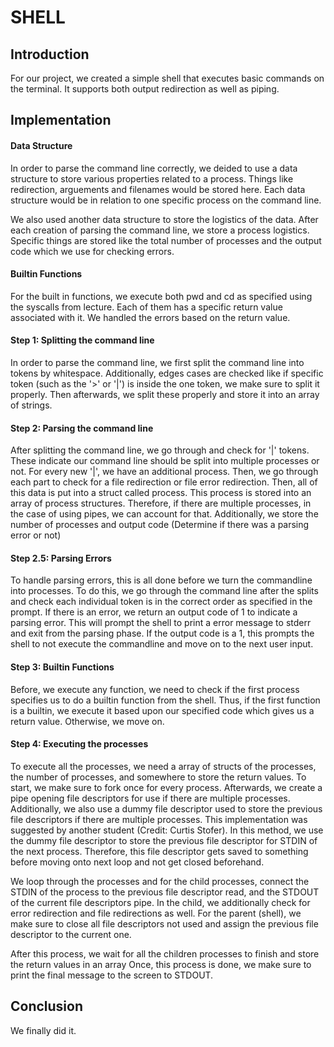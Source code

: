 # SHELL #

## Introduction ##
For our project, we created a simple shell that executes basic commands on the terminal. It supports both output redirection as well as piping. 
## Implementation ##

#### Data Structure ####
In order to parse the command line correctly, we deided to use a data structure to store various properties related to a process. 
Things like redirection, arguements and filenames would be stored here. 
Each data structure would be in relation to one specific process on the command line. 

We also used another data structure to store the logistics of the data.
After each creation of parsing the command line, we store a process logistics.  
Specific things are stored like the total number of processes and the output code which we use for checking errors. 

#### Builtin Functions ####
For the built in functions, we execute both pwd and cd as specified using the syscalls from lecture. 
Each of them has a specific return value associated with it. We handled the errors based on the return value. 

#### Step 1: Splitting the command line ####
In order to parse the command line, we first split the command line into tokens by whitespace.
Additionally, edges cases are checked like if specific token (such as the '>' or '|') is inside the one token, we make sure to split it properly. 
Then afterwards, we split these properly and store it into an array of strings. 

#### Step 2: Parsing the command line ####
After splitting the command line, we go through and check for '|' tokens.
These indicate our command line should be split into multiple processes or not. 
For every new '|', we have an additional process. 
Then, we go through each part to check for a file redirection or file error redirection. 
Then, all of this data is put into a struct called process. 
This process is stored into an array of process structures. 
Therefore, if there are multiple processes, in the case of using pipes, we can account for that. 
Additionally, we store the number of processes and output code (Determine if there was a parsing error or not)

#### Step 2.5: Parsing Errors ####
To handle parsing errors, this is all done before we turn the commandline into processes.
To do this, we go through the command line after the splits and check each individual token is in the correct order as specified in the prompt. 
If there is an error, we return an output code of 1 to indicate a parsing error. 
This will prompt the shell to print a error message to stderr and exit from the parsing phase.
If the output code is a 1, this prompts the shell to not execute the commandline and move on to the next user input.  

#### Step 3: Builtin Functions ####
Before, we execute any function, we need to check if the first process specifies us to do a builtin function from the shell. 
Thus, if the first function is a builtin, we execute it based upon our specified code which gives us a return value. 
Otherwise, we move on. 

#### Step 4: Executing the processes ####
To execute all the processes, we need a array of structs of the processes, the number of processes, and somewhere to store the return values. 
To start, we make sure to fork once for every process. 
Afterwards, we create a pipe opening file descriptors for use if there are multiple processes. 
Additionally, we also use a dummy file descriptor used to store the previous file descriptors if there are multiple processes. 
This implementation was suggested by another student (Credit: Curtis Stofer). 
In this method, we use the dummy file descriptor to store the previous file descriptor for STDIN of the next process. 
Therefore, this file descriptor gets saved to something before moving onto next loop and not get closed beforehand. 

We loop through the processes and for the child processes, connect the STDIN of the process to the previous file descriptor read, and the STDOUT of the current file descriptors pipe.
In the child, we additionally check for error redirection and file redirections as well. 
For the parent (shell), we make sure to close all file descriptors not used and assign the previous file descriptor to the current one. 

After this process, we wait for all the children processes to finish and store the return values in an array 
Once, this process is done, we make sure to print the final message to the screen to STDOUT. 

## Conclusion ##

We finally did it.